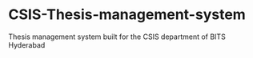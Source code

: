 # CSIS-Thesis-management-system
Thesis management system built for the CSIS department of BITS Hyderabad
